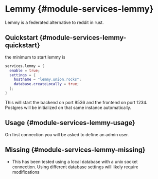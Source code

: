# Lemmy {#module-services-lemmy}

Lemmy is a federated alternative to reddit in rust.

## Quickstart {#module-services-lemmy-quickstart}

the minimum to start lemmy is

```nix
services.lemmy = {
  enable = true;
  settings = {
    hostname = "lemmy.union.rocks";
    database.createLocally = true;
  };
}
```

This will start the backend on port 8536 and the frontend on port 1234. Postgres will be initialized on that same instance automatically.

## Usage {#module-services-lemmy-usage}

On first connection you will be asked to define an admin user.

## Missing {#module-services-lemmy-missing}
- This has been tested using a local database with a unix socket connection. Using different database settings will likely require modifications

